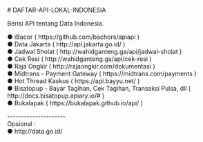 <p># DAFTAR-API-LOKAL-INDONESIA</p>
<p>Berisi API tentang Data Indonesia.</p>
<p>● iBacor ( https://github.com/bachors/apiapi )<br />● Data Jakarta ( http://api.jakarta.go.id/ )<br />● Jadwal Sholat ( http://wahidganteng.ga/api/jadwal-sholat )<br />● Cek Resi ( http://wahidganteng.ga/api/cek-resi )<br />● Raja Ongkir ( http://rajaongkir.com/dokumentasi )<br />● Midtrans - Payment Gateway ( https://midtrans.com/payments )<br />● Hot Thread Kaskus ( https://api.bayyu.net/ )<br />● Bisatopup - Bayar Tagihan, Cek Tagihan, Transaksi Pulsa, dll ( http://docs.bisatopup.apiary.io/# )<br />● Bukalapak ( https://bukalapak.github.io/api/ )</p>
<p>---------------------<br />Opsional :<br />● http://data.go.id/</p>
